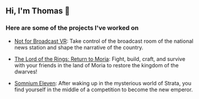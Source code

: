 ## Hi, I'm Thomas 👋

### Here are some of the projects I've worked on

- [Not for Broadcast VR](https://www.meta.com/experiences/4913951145319249/#?): Take control of the broadcast room of the national news station and shape the narrative of the country.
<!-- ![Not for Broadcast VR's splash screen](https://github.com/tbanghart/tbanghart/assets/43658850/48d679b9-abf6-49b8-b958-fc34a0f78e8a) -->

- [The Lord of the Rings: Return to Moria](https://www.returntomoria.com/): Fight, build, craft, and survive with your friends in the land of Moria to restore the kingdom of the dwarves!
<!-- ![LOTR: Return to Moria's splash screen](https://github.com/tbanghart/tbanghart/assets/43658850/ab3bf7c0-c09c-4085-89bb-eb3a15f86f67) -->

- [Somnium Eleven](https://nochistudios.com/somnium-eleven): After waking up in the mysterious world of Strata, you find yourself in the middle of a competition to become the new emperor.
<!-- ![Somnium Eleven's logo](https://github.com/tbanghart/tbanghart/assets/43658850/88222e1e-31f6-4018-a8b9-0a8b9726093e) -->

<!--
**tbanghart/tbanghart** is a ✨ _special_ ✨ repository because its `README.md` (this file) appears on your GitHub profile.

Here are some ideas to get you started:

- 🔭 I’m currently working on ...
- 🌱 I’m currently learning ...
- 👯 I’m looking to collaborate on ...
- 🤔 I’m looking for help with ...
- 💬 Ask me about ...
- 📫 How to reach me: ...
- 😄 Pronouns: ...
- ⚡ Fun fact: ...
-->

